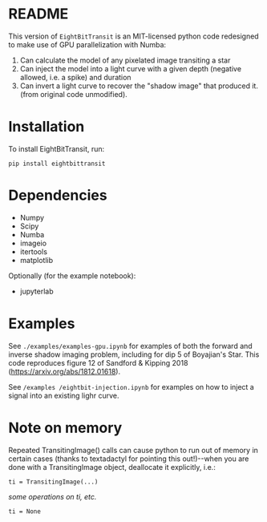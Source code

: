 # README #

This version of `EightBitTransit` is an MIT-licensed python code redesigned to make use of GPU parallelization with Numba:
1. Can calculate the model of any pixelated image transiting a star
2. Can inject the model into a light curve with a given depth (negative allowed, i.e. a spike) and duration
3. Can invert a light curve to recover the "shadow image" that produced it. (from original code unmodified).

# Installation #

To install EightBitTransit, run:

`pip install eightbittransit`

# Dependencies #
* Numpy
* Scipy
* Numba
* imageio
* itertools
* matplotlib
  
Optionally (for the example notebook):
* jupyterlab

# Examples #

See `./examples/examples-gpu.ipynb` for examples of both the forward and inverse shadow imaging problem, including for dip 5 of Boyajian's Star. This code reproduces figure 12 of Sandford & Kipping 2018 (https://arxiv.org/abs/1812.01618).

See `/examples
/eightbit-injection.ipynb` for examples on how to inject a signal into an existing lighr curve.

# Note on memory #

Repeated TransitingImage() calls can cause python to run out of memory in certain cases (thanks to textadactyl for pointing this out!)--when you are done with a TransitingImage object, deallocate it explicitly, i.e.:

`ti = TransitingImage(...)`

*some operations on ti, etc.*

`ti = None`
